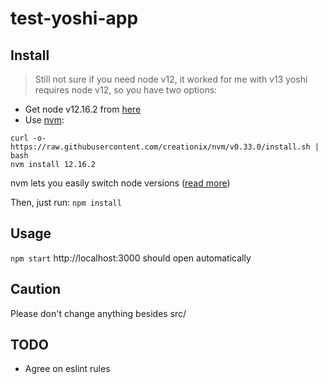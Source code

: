 # test-yoshi-app

## Install
> Still not sure if you need node v12, it worked for me with v13
yoshi requires node v12, so you have two options: 
- Get node v12.16.2 from [here](https://nodejs.org/en/download/)
- Use [nvm](https://github.com/nvm-sh/nvm): 
```
curl -o- https://raw.githubusercontent.com/creationix/nvm/v0.33.0/install.sh | bash
nvm install 12.16.2
```
nvm lets you easily switch node versions ([read more](https://nodesource.com/blog/installing-node-js-tutorial-using-nvm-on-mac-os-x-and-ubuntu/))

Then, just run:
`npm install`

## Usage
`npm start` http://localhost:3000 should open automatically

## Caution
Please don't change anything besides src/

## TODO
- Agree on eslint rules

